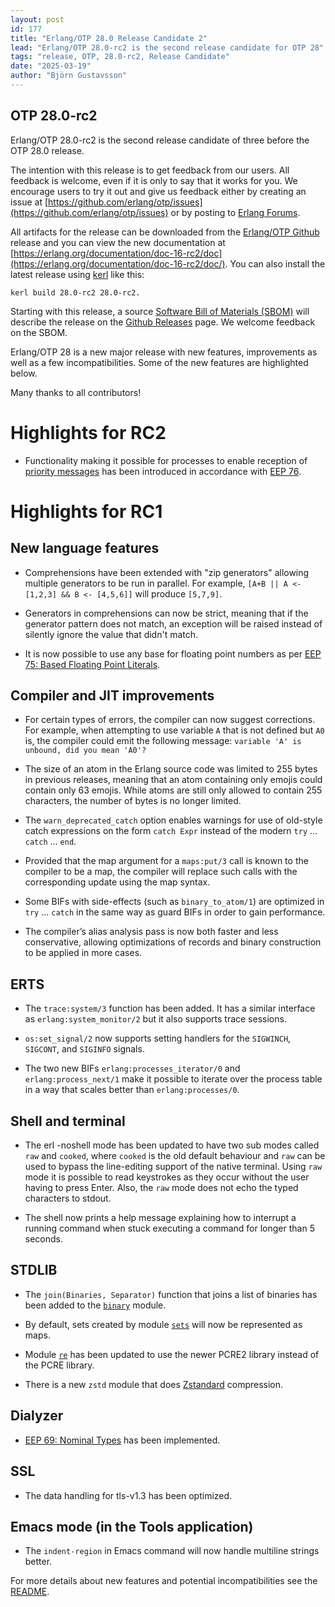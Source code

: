 ```yaml
---
layout: post
id: 177
title: "Erlang/OTP 28.0 Release Candidate 2"
lead: "Erlang/OTP 28.0-rc2 is the second release candidate for OTP 28"
tags: "release, OTP, 28.0-rc2, Release Candidate"
date: "2025-03-19"
author: "Björn Gustavsson"
---
```

## OTP 28.0-rc2

Erlang/OTP 28.0-rc2 is the second release candidate of three before the OTP 28.0 release.

The intention with this release is to get feedback from our users.
All feedback is welcome, even if it is only to say that it works for you.
We encourage users to try it out and give us feedback either by creating an issue at
[https://github.com/erlang/otp/issues](https://github.com/erlang/otp/issues) or by
posting to [Erlang Forums](https://erlangforums.com/).

All artifacts for the release can be downloaded from the
[Erlang/OTP Github](https://github.com/erlang/otp/releases/tag/OTP-28.0-rc2) release
and you can view the new documentation at
[https://erlang.org/documentation/doc-16-rc2/doc](https://erlang.org/documentation/doc-16-rc2/doc/).
You can also install the latest release using [kerl](https://github.com/kerl/kerl) like this:

```
kerl build 28.0-rc2 28.0-rc2.
```

Starting with this release, a source [Software Bill of Materials
(SBOM)](https://www.cisa.gov/sites/default/files/2023-04/sbom-types-document-508c.pdf)
will describe the release on the [Github
Releases](https://github.com/erlang/otp/releases) page. We welcome
feedback on the SBOM.

Erlang/OTP 28 is a new major release with new features, improvements
as well as a few incompatibilities. Some of the new features are
highlighted below.

Many thanks to all contributors!

# Highlights for RC2

- Functionality making it possible for processes to enable reception of
  [priority messages](https://erlang.org/doc/system/ref_man_processes.html#priority-messages) has been introduced in accordance with
  [EEP 76](https://www.erlang.org/eeps/eep-0076).

# Highlights for RC1

## New language features

- Comprehensions have been extended with "zip generators" allowing
  multiple generators to be run in parallel. For example,
  `[A+B || A <- [1,2,3] && B <- [4,5,6]]` will produce `[5,7,9]`.

- Generators in comprehensions can now be strict, meaning that if
  the generator pattern does not match, an exception will be raised
  instead of silently ignore the value that didn't match.

- It is now possible to use any base for floating point numbers as per
  [EEP 75: Based Floating Point Literals](https://www.erlang.org/eeps/eep-0075).


## Compiler and JIT improvements

- For certain types of errors, the compiler can now suggest
  corrections.  For example, when attempting to use variable `A` that
  is not defined but `A0` is, the compiler could emit the following
  message: `variable 'A' is unbound, did you mean 'A0'?`

- The size of an atom in the Erlang source code was limited to 255
  bytes in previous releases, meaning that an atom containing only
  emojis could contain only 63 emojis. While atoms are still only
  allowed to contain 255 characters, the number of bytes is no longer
  limited.

- The `warn_deprecated_catch` option enables warnings for use of
  old-style catch expressions on the form `catch Expr` instead of the
  modern `try` ... `catch` ... `end`.

- Provided that the map argument for a `maps:put/3` call is known to
  the compiler to be a map, the compiler will replace such calls with
  the corresponding update using the map syntax.

- Some BIFs with side-effects (such as `binary_to_atom/1`) are
  optimized in `try` ... `catch` in the same way as guard BIFs in
  order to gain performance.

- The compiler’s alias analysis pass is now both faster and less
  conservative, allowing optimizations of records and binary
  construction to be applied in more cases.

## ERTS

- The `trace:system/3` function has been added. It has a similar
  interface as `erlang:system_monitor/2` but it also supports trace
  sessions.

- `os:set_signal/2` now supports setting handlers for the `SIGWINCH`,
  `SIGCONT`, and `SIGINFO` signals.

- The two new BIFs `erlang:processes_iterator/0` and
  `erlang:process_next/1` make it possible to iterate over the
  process table in a way that scales better than `erlang:processes/0`.

## Shell and terminal

- The erl -noshell mode has been updated to have two sub modes called
  `raw` and `cooked`, where `cooked` is the old default behaviour and
  `raw` can be used to bypass the line-editing support of the native
  terminal. Using `raw` mode it is possible to read keystrokes as they
  occur without the user having to press Enter. Also, the `raw` mode
  does not echo the typed characters to stdout.

- The shell now prints a help message explaining how to interrupt a
  running command when stuck executing a command for longer than 5
  seconds.

## STDLIB

- The `join(Binaries, Separator)` function that joins a list of
  binaries has been added to the
  [`binary`](https://erlang.org/documentation/doc-16-rc2/lib/stdlib-7.0/doc/html/binary.html) module.

- By default, sets created by module
  [`sets`](https://erlang.org/documentation/doc-16-rc2/lib/stdlib-7.0/doc/html/sets.html)
  will now be represented as maps.

- Module [`re`](https://erlang.org/documentation/doc-16-rc2/lib/stdlib-7.0/doc/html/re.html) has
  been updated to use the newer PCRE2 library instead of the
  PCRE library.

- There is a new `zstd` module that does
  [Zstandard](https://facebook.github.io/zstd/) compression.


## Dialyzer

- [EEP 69: Nominal Types](https://www.erlang.org/eeps/eep-0069) has been
  implemented.

## SSL

- The data handling for tls-v1.3 has been optimized.

## Emacs mode (in the Tools application)

- The `indent-region` in Emacs command will now handle multiline
  strings better.

For more details about new features and potential incompatibilities see the [README](https://erlang.org/download/otp_src_28.0-rc2.readme).
